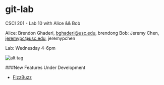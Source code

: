 git-lab
=======

CSCI 201 - Lab 10 with Alice &amp;&amp; Bob

Alice: Brendon Ghaderi, bghaderi@usc.edu, brendong
Bob: Jeremy Chen, jeremypc@usc.edu, jeremypchen

Lab: Wednesday 4-6pm

![alt tag](http://octodex.github.com/images/goretocat.png)

###New Features Under Development
  + [FizzBuzz](http://www.codinghorror.com/blog/2007/02/why-cant-programmers-program.html)
